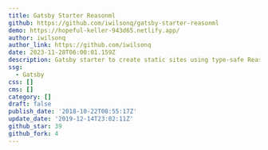 ```yaml
---
title: Gatsby Starter Reasonml
github: https://github.com/iwilsonq/gatsby-starter-reasonml
demo: https://hopeful-keller-943d65.netlify.app/
author: iwilsonq
author_link: https://github.com/iwilsonq
date: 2023-11-28T06:00:01.159Z
description: Gatsby starter to create static sites using type-safe ReasonML
ssg:
  - Gatsby
css: []
cms: []
category: []
draft: false
publish_date: '2018-10-22T08:55:17Z'
update_date: '2019-12-14T23:02:11Z'
github_star: 39
github_fork: 4
---
```

